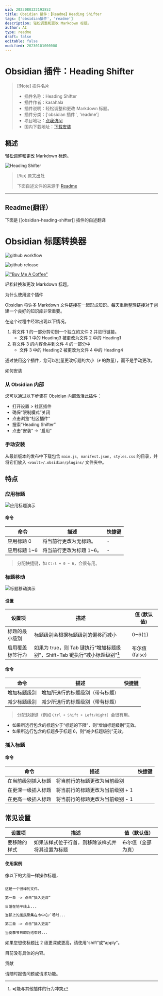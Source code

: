 ```yaml
---
uid: 2023080322193852
title: Obsidian 插件：【Readme】Heading Shifter
tags: ['obsidian插件', 'readme']
description: 轻松调整和更改 Markdown 标题。
author: AI
type: readme
draft: false
editable: false
modified: 20230101000000
---
```


# Obsidian 插件：Heading Shifter

> [!Note] 插件名片
> - 插件名称：Heading Shifter
> - 插件作者：kasahala
> - 插件说明：轻松调整和更改 Markdown 标题。
> - 插件分类：['obsidian 插件 ', 'readme']
> - 项目地址：[点我访问](https://github.com/k4a-l/obsidian-heading-shifter)
> - 国内下载地址：[下载安装](https://pkmer.cn/products/plugin/pluginMarket/?obsidian-heading-shifter)

## 概述

轻松调整和更改 Markdown 标题。

![Heading Shifter](https://cdn.pkmer.cn/covers/obsidian-heading-shifter.gif!pkmer)

> [!tip] 原文出处
>
>下面自述文件的来源于 [Readme](https://ghproxy.net/https://raw.githubusercontent.com/k4a-l/obsidian-heading-shifter/main/README.md)
>

---

## Readme(翻译）

下面是 [[obsidian-heading-shifter]] 插件的自述翻译

# Obsidian 标题转换器

![github workflow](https://img.shields.io/github/workflow/status/k4a-dev/obsidian-heading-shifter/jest?style=for-the-badge)

![github release](https://img.shields.io/github/v/release/k4a-dev/obsidian-heading-shifter?style=for-the-badge)

[!["Buy Me A Coffee"](https://www.buymeacoffee.com/assets/img/custom_images/orange_img.png)](https://www.buymeacoffee.com/kasahala)

轻松转换和更改 Markdown 标题。

为什么使用这个插件

Obsidian 将许多 Markdown 文件链接在一起形成知识。每天重新整理链接对于创建一个良好的知识库非常重要。

在这个过程中经常出现以下情况。

1. 将文件 1 的一部分剪切到一个独立的文件 2 并进行链接。
    - 文件 1 中的 Heading3 被更改为文件 2 中的 Heading1
2. 将文件 3 的内容合并到文件 4 的一部分中
    - 文件 3 中的 Heading2 被更改为文件 4 中的 Heading4

通过使用这个插件，您可以批量更改标题的大小（`#` 的数量），而不是手动更改。

如何安装

### 从 Obsidian 内部

您可以通过以下步骤在 Obsidian 内部激活此插件：

- 打开设置 > 社区插件
- 确保“限制模式”关闭
- 点击浏览“社区插件”
- 搜索“Heading Shifter”
- 点击“安装” -> “启用”

### 手动安装

从最新版本的发布中下载包含 `main.js, manifest.json, styles.css` 的目录，并将它们放入 `<vault>/.obsidian/plugins/` 文件夹中。

## 特点

### 应用标题

![应用标题演示](https://raw.githubusercontent.com/k4a-dev/obsidian-heading-shifter/main/doc/attachment/applyingHeading.gif)

#### 命令

| 命令              | 描述                                | 快捷键 |
| ----------------- | ----------------------------------- | ------ |
| 应用标题 0        | 将当前行更改为无标题。              | -      |
| 应用标题 1~6      | 将当前行更改为标题 1~6。            | -      |

> 分配快捷键，如 `Ctrl + 0 ~ 6`，会很有用。

### 标题移动

![标题移动演示](https://raw.githubusercontent.com/k4a-dev/obsidian-heading-shifter/main/doc/attachment/shiftHeadings.gif)

#### 设置

| 设置项                      | 描述                                                                             | 值 (默认值) |
| ---------------------------- | --------------------------------------------------------------------------------------- | -------------- |
| 标题的最小级别       | 标题级别会根据标题级别的偏移而减小                      | 0~6(1)         |
| 启用覆盖标签行为 | 如果为 true，则 Tab 键执行“增加标题级别”，Shift-Tab 键执行“减小标题级别”[^1] | 布尔值 (false) |

#### 命令

| 命令               | 描述                                             | 快捷键 |
| ----------------- | ------------------------------------------------ | ------ |
| 增加标题级别       | 增加所选行的标题级别（带有标题）                 |        |
| 减少标题级别       | 减少所选行的标题级别（带有标题）                 |        |

> 分配快捷键（例如 `Ctrl + Shift + Left/Right`）会很有用。

- 如果所选行包含的标题少于“标题的下限”，则“增加标题级别”无效。
- 如果所选行包含的标题多于标题 6，则“减少标题级别”无效。

### 插入标题

#### 命令

| 命令                                | 描述                                              | 快捷键 |
| ---------------------------------- | ------------------------------------------------- | ------ |
| 在当前级别插入标题                  | 将当前行的标题更改为当前级别                      |        |
| 在更深一级插入标题                  | 将当前行的标题更改为当前级别 + 1                  |        |
| 在更高一级插入标题                  | 将当前行的标题更改为当前级别 - 1                  |        |

## 常见设置

| 设置项           | 描述                                                         | 值（默认值）       |
| --------------- | ------------------------------------------------------------------------- | ----------------- |
| 要移除的样式 | 如果该样式位于行首，则移除该样式并将其设置为标题 | 布尔值（全部为真） |

#### 使用案例

像以下的大纲一样操作标题，

```markdown

这是一个很棒的文件。

第一章 -> 点击“插入更深”

日落在地平线上...

当镇上的居民聚集在市中心广场时...

第二章 -> 点击“插入更高”

当夏季节日即将结束时...
```

如果您想使标题比 2 级更深或更高，请使用“shift”或“apply”。

目前没有具体的内容。

贡献

请随时报告问题或请求功能。

[^1]: 可能与其他插件的行为冲突